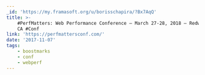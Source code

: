 ```yaml
---
_id: 'https://my.framasoft.org/u/borisschapira/?Bx7AqQ'
title: >-
    #PerfMatters: Web Performance Conference – March 27-28, 2018 – Redwood City,
    CA #Conf
link: 'https://perfmattersconf.com/'
date: '2017-11-07'
tags:
    - boostmarks
    - conf
    - webperf
---
```


<div class="markdown"><p></p></div>
